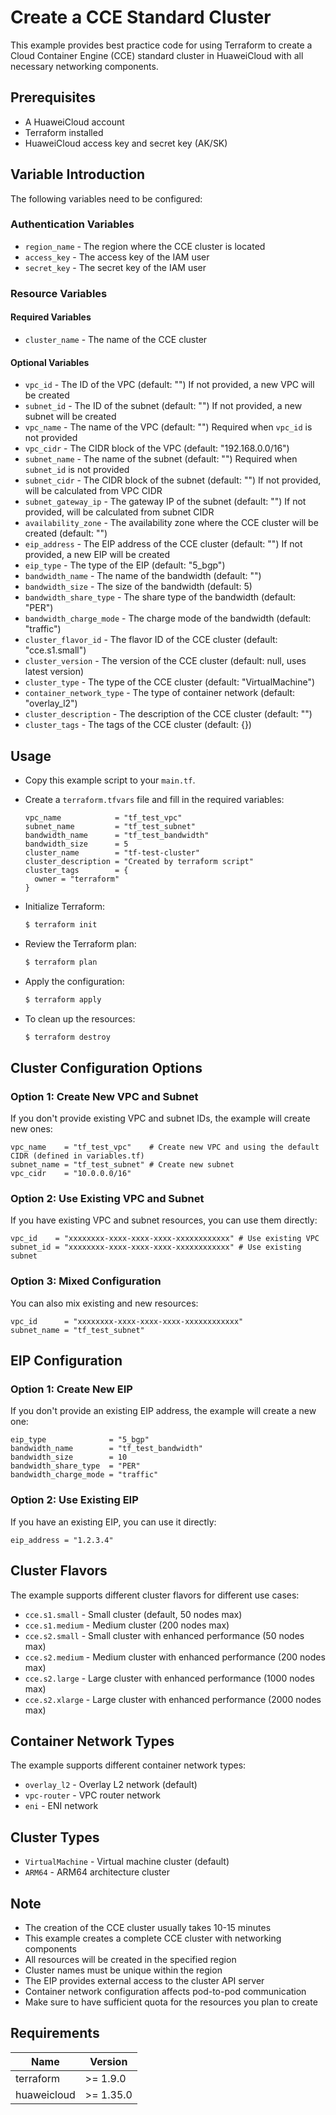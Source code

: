 # Create a CCE Standard Cluster

This example provides best practice code for using Terraform to create a Cloud Container Engine (CCE) standard cluster
in HuaweiCloud with all necessary networking components.

## Prerequisites

* A HuaweiCloud account
* Terraform installed
* HuaweiCloud access key and secret key (AK/SK)

## Variable Introduction

The following variables need to be configured:

### Authentication Variables

* `region_name` - The region where the CCE cluster is located
* `access_key` - The access key of the IAM user
* `secret_key` - The secret key of the IAM user

### Resource Variables

#### Required Variables

* `cluster_name` - The name of the CCE cluster

#### Optional Variables

* `vpc_id` - The ID of the VPC (default: "")
  If not provided, a new VPC will be created
* `subnet_id` - The ID of the subnet (default: "")
  If not provided, a new subnet will be created
* `vpc_name` - The name of the VPC (default: "")
  Required when `vpc_id` is not provided
* `vpc_cidr` - The CIDR block of the VPC (default: "192.168.0.0/16")
* `subnet_name` - The name of the subnet (default: "")
  Required when `subnet_id` is not provided
* `subnet_cidr` - The CIDR block of the subnet (default: "")
  If not provided, will be calculated from VPC CIDR
* `subnet_gateway_ip` - The gateway IP of the subnet (default: "")
  If not provided, will be calculated from subnet CIDR
* `availability_zone` - The availability zone where the CCE cluster will be created (default: "")
* `eip_address` - The EIP address of the CCE cluster (default: "")
  If not provided, a new EIP will be created
* `eip_type` - The type of the EIP (default: "5_bgp")
* `bandwidth_name` - The name of the bandwidth (default: "")
* `bandwidth_size` - The size of the bandwidth (default: 5)
* `bandwidth_share_type` - The share type of the bandwidth (default: "PER")
* `bandwidth_charge_mode` - The charge mode of the bandwidth (default: "traffic")
* `cluster_flavor_id` - The flavor ID of the CCE cluster (default: "cce.s1.small")
* `cluster_version` - The version of the CCE cluster (default: null, uses latest version)
* `cluster_type` - The type of the CCE cluster (default: "VirtualMachine")
* `container_network_type` - The type of container network (default: "overlay_l2")
* `cluster_description` - The description of the CCE cluster (default: "")
* `cluster_tags` - The tags of the CCE cluster (default: {})

## Usage

* Copy this example script to your `main.tf`.

* Create a `terraform.tfvars` file and fill in the required variables:

  ```hcl
  vpc_name            = "tf_test_vpc"
  subnet_name         = "tf_test_subnet"
  bandwidth_name      = "tf_test_bandwidth"
  bandwidth_size      = 5
  cluster_name        = "tf-test-cluster"
  cluster_description = "Created by terraform script"
  cluster_tags        = {
    owner = "terraform"
  }
  ```

* Initialize Terraform:

  ```bash
  $ terraform init
  ```

* Review the Terraform plan:

  ```bash
  $ terraform plan
  ```

* Apply the configuration:

  ```bash
  $ terraform apply
  ```

* To clean up the resources:

  ```bash
  $ terraform destroy
  ```

## Cluster Configuration Options

### Option 1: Create New VPC and Subnet

If you don't provide existing VPC and subnet IDs, the example will create new ones:

```hcl
vpc_name    = "tf_test_vpc"    # Create new VPC and using the default CIDR (defined in variables.tf)
subnet_name = "tf_test_subnet" # Create new subnet
vpc_cidr    = "10.0.0.0/16"
```

### Option 2: Use Existing VPC and Subnet

If you have existing VPC and subnet resources, you can use them directly:

```hcl
vpc_id    = "xxxxxxxx-xxxx-xxxx-xxxx-xxxxxxxxxxxx" # Use existing VPC
subnet_id = "xxxxxxxx-xxxx-xxxx-xxxx-xxxxxxxxxxxx" # Use existing subnet
```

### Option 3: Mixed Configuration

You can also mix existing and new resources:

```hcl
vpc_id      = "xxxxxxxx-xxxx-xxxx-xxxx-xxxxxxxxxxxx"
subnet_name = "tf_test_subnet"
```

## EIP Configuration

### Option 1: Create New EIP

If you don't provide an existing EIP address, the example will create a new one:

```hcl
eip_type              = "5_bgp"
bandwidth_name        = "tf_test_bandwidth"
bandwidth_size        = 10
bandwidth_share_type  = "PER"
bandwidth_charge_mode = "traffic"
```

### Option 2: Use Existing EIP

If you have an existing EIP, you can use it directly:

```hcl
eip_address = "1.2.3.4"
```

## Cluster Flavors

The example supports different cluster flavors for different use cases:

* `cce.s1.small` - Small cluster (default, 50 nodes max)
* `cce.s1.medium` - Medium cluster (200 nodes max)
* `cce.s2.small` - Small cluster with enhanced performance (50 nodes max)
* `cce.s2.medium` - Medium cluster with enhanced performance (200 nodes max)
* `cce.s2.large` - Large cluster with enhanced performance (1000 nodes max)
* `cce.s2.xlarge` - Large cluster with enhanced performance (2000 nodes max)

## Container Network Types

The example supports different container network types:

* `overlay_l2` - Overlay L2 network (default)
* `vpc-router` - VPC router network
* `eni` - ENI network

## Cluster Types

* `VirtualMachine` - Virtual machine cluster (default)
* `ARM64` - ARM64 architecture cluster

## Note

* The creation of the CCE cluster usually takes 10-15 minutes
* This example creates a complete CCE cluster with networking components
* All resources will be created in the specified region
* Cluster names must be unique within the region
* The EIP provides external access to the cluster API server
* Container network configuration affects pod-to-pod communication
* Make sure to have sufficient quota for the resources you plan to create

## Requirements

| Name | Version |
| ---- | ---- |
| terraform | >= 1.9.0 |
| huaweicloud | >= 1.35.0 |
